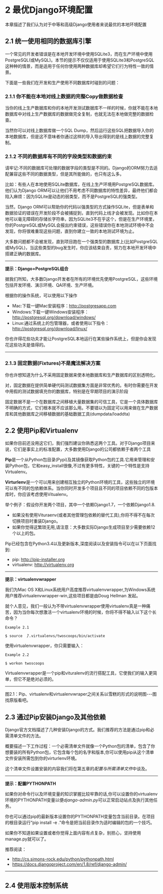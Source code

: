# 2 最优Django环境配置

本章描述了我们认为对于中等和高级Django使用者来说最优的本地环境配置

## 2.1 统一使用相同的数据库引擎

一个常见的开发者错误是在本地开发环境中使用SQLite3，而在生产环境中使用PostgreSQL(或MySQL)。本节的提示不仅仅适用于使用SQLite3和PostgreSQL这种种的情景，而是适用于任何你使用两种数据库却希望它们行为特性一致的情景。

下面是一些我们在开发和生产使用不同数据库时碰到的问题：

### 2.1.1 你不能在本地对线上数据的完整Copy做数据检查

当你的线上生产数据库和你的本地开发测试数据库不一样的时候，你就不能在本地数据库中对线上生产数据库的数据做完全复制，也就无法在本地做完整的数据检查。

当然你可以对线上数据库做一个SQL Dump，然后运行这些SQL把数据导入你的本地数据库，但是这不意味者你通过这样的导入导出得到的是线上数据的完整复制。

### 2.1.2 不同的数据库有不同的字段类型和数据约束

请牢记:不同的数据库可处理的数据字段的类型是不同的。Django的ORM努力去适配兼容这些不同的数据类型，但是其所能做的，也只有这么多。

比如：有些人在本地使用SQLite数据库，在线上生产环境用PostgreSQL数据库。他们认为Django ORM可以让他们不用考虑不同数据库的特性差异，最终他们都会陷入麻烦：因为SQLite是动态的弱类型，而不是PostgreSQL的强类型。

当然，Django ORM可以帮助你的代码以强类型的方式操作SQLite，但是表单和数据验证的错误在开发阶段不会被捕捉到，直到代码上线才会被发现。比如你在本地可以毫无障碍的存储长字符串，因为SQLite3不在乎这个，但是在生产环境里，你的PostgreSQL或MySQL会报出约束错误，这些错误你在本地测试环境中不会发现，你将很难重现这些问题，直到你建立一致的本地测试环境为止。

大多数问题都不会被发现，直到项目跑在一个强类型的数据库上(比如PostgreSQL或MySQL)，当这些类型的bug发生时，你应该结束自责，努力在本地开发环境中搭建正确的数据库。

-----------------------
**提示：Django+PostgreSQL组合**

据我们所知，大多数Django开发者在所有的环境优先使用PostgreSQL，这些环境包括开发环境、演示环境、QA环境、生产环境。

根据你的操作系统，可以使用以下操作

- Mac:下载一键Mac安装程序：http://postgresapp.com
- Windows:下载一键Windows安装程序：http://postgresql.org/download/windows/
- Linux:通过系统上的包管理器，或者使用以下指令：http://postgresql.org/download/linux/

你也许得花些功夫才能让PostgreSQL本地运行在某些操作系统上，但是你会发现花这些功夫是值得的。

-----------------------

### 2.1.3 固定数据(Fixtures)不是魔法解决方案

你也许想知道为什么不采用固定数据来使本地数据库和生产数据库的区别透明化。

对，固定数据在提供简单硬代码测试数据集方面是非常优秀的。有时你需要在开发中用假的测试数据填充你的数据库，特别是在早期项目的演示阶段

固定数据不是一个在数据库之间移植大量数据集的可信工具，它是一个具体数据库不明确的方式，它们根本就不应该那么用。不要错以为固定可以用来做在生产数据库和其他数据库之间移植数据的基础数据工具(dumpdata/loaddta)

## 2.2 使用Pip和Virtualenv

如果你目前还没用这它们，我们强烈建议你熟悉这两个工具。对于Django项目来说，它们是事实上的标准配置，大多数使用Django的公司都依赖于者两个工具

**Pip**是一个从Python包目录(Pypi)及其镜像获取Python包的工具.它用来管理和安装Python包，它和easy_install很像,不过有更多特性，关键的一个特性是支持Virtualenv。

**Virturlenv**是一个可以用来创建相互独立的Python环境的工具，这些独立的环境可以有不同的包依赖体系。当你同时开发多个项目且不同的项目依赖不同的包版本库时，你应该考虑使用Vitualenv。

举个例子：假设你开发两个项目，其中一个依赖Django1.7，一个依赖Django1.8.

- 如果没有使用Vituraenv(或者其他管理包依赖的替代工具),你将不得不在每次切换项目时重装Django。
- 如果你觉得这繁琐无用,请注意：大多数实际Django生成项目至少需要依赖12个以上的包。

Pip已经包含在Python3.4以及更新版本,深度阅读以及安装指令可以在以下页面找到:

- pip: http://pip-installer.org
- virtualenv: http://virtualenv.org

-----------------------
**提示：virtualenvwrapper**

我们为Mac OS X和Linux系统用户高度推荐virtualenvwrapper,为Windows系统用户推荐virtualenvwrapper-win,这些项目都是由Doug Hellman 发起。

就个人意见，我们一般认为不带virtualenvwrapper使用virtualenv真是一种痛苦，因为当你每次想激活一个virtualenv环境的时候，你将不得不输入以下这个长命令？

```
Example 2.1

$ source  ̃/.virtualenvs/twoscoops/bin/activate

```

使用virtualenvwrapper，你只需要输入：

```
Example 2.2

$ workon twoscoops

```

Virtualenvwrapper是一个pip和vituralenv的流行搭配工具，它使我们的输入更简单，但它不是绝对必须的。

-----------------------

图2.1：Pip、virtualenv和virtualenvwraper之间关系以雪糕的形式的说明图---图找原版看吧。


## 2.3 通过Pip安装Django及其他依赖

Django官方文档描述了几种安装Django的方式。我们推荐的方法是通过pip和必需清单文件的方法。

概要描述一下工作过程：一个必需清单文件就像一个Python包的清单，包含了你想要装的所有Python包，它包含每个包的名字和版本,你可以使用pip从这个清单文件安装所需包到你的virturlenv环境。

这个清单文件设置安装的内容我们将在第五章的*配置与所需清单文件*中谈及。

-----------------------
**提示：配置PYTHONPATH**

如果你对命令行以及环境变量的知识掌握比较牢靠的话,你可以设置你的virtualenv环境的PYTHONPATH变量以便*django-admin.py*可以正常启动站点及执行其他任务。

你也可以通过pip的最新版本设置你的PYTHONPATH变量包含当前目录。在项目的根目录运行“pip install -e .”命令是把当前目录作为适时编辑的包的一个技巧。

如果你不知道如果设置或者你觉得上面内容有点复杂，别担心，坚持使用manage.py就可以了。

推荐阅读：

- http://cs.simons-rock.edu/python/pythonpath.html
- https://docs.djangoproject.com/en/1.8/ref/django-admin/

-----------------------

## 2.4 使用版本控制系统




